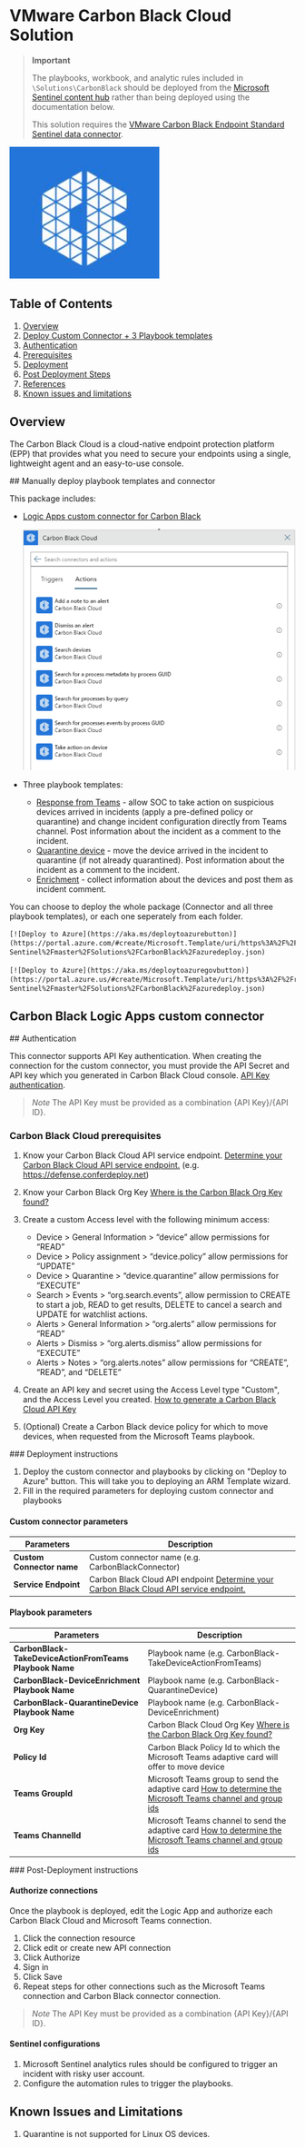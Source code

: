 # VMware Carbon Black Cloud Solution

> **Important**
>
> The playbooks, workbook, and analytic rules included in `\Solutions\CarbonBlack` should be deployed from the [Microsoft Sentinel content hub]('https://docs.microsoft.com/azure/sentinel/sentinel-solutions-deploy#install-or-update-a-solution') rather than being deployed using the documentation below.
>
> This solution requires the [VMware Carbon Black Endpoint Standard Sentinel data connector]('https://docs.microsoft.com/azure/sentinel/data-connectors-reference#vmware-carbon-black-endpoint-standard-preview').
>

![Carbon Black logo](./Data%20Connectors/CarbonBlack.PNG)

## Table of Contents

1. [Overview](#overview)
1. [Deploy Custom Connector + 3 Playbook templates](#deployall)
1. [Authentication](#importantnotes)
1. [Prerequisites](#prerequisites)
1. [Deployment](#deployment)
1. [Post Deployment Steps](#postdeployment)
1. [References](#references)
1. [Known issues and limitations](#limitations)

## Overview

The Carbon Black Cloud is a cloud-native endpoint protection platform (EPP) that provides what you need to secure your endpoints using a single, lightweight agent and an easy-to-use console.

<a name="deployall">
## Manually deploy playbook templates and connector

This package includes:

* [Logic Apps custom connector for Carbon Black](./Data%20Connectors)

  ![custom connector](./Data%20Connectors/CarbonBlackListOfActions.png)

* Three playbook templates:

  * [Response from Teams](./Playbooks/CarbonBlack-TakeDeviceActionFromTeams) - allow SOC to take action on suspicious devices arrived in incidents (apply a pre-defined policy or quarantine) and change incident configuration directly from Teams channel. Post information about the incident as a comment to the incident.
  * [Quarantine device](./Playbooks/CarbonBlack-QuarantineDevice) - move the device arrived in the incident to quarantine (if not already quarantined). Post information about the incident as a comment to the incident.
  * [Enrichment](./Playbooks/CarbonBlack-DeviceEnrichment) - collect information about the devices and post them as incident comment.

You can choose to deploy the whole package (Connector and all three playbook templates), or each one seperately from each folder.

    [![Deploy to Azure](https://aka.ms/deploytoazurebutton)](https://portal.azure.com/#create/Microsoft.Template/uri/https%3A%2F%2Fraw.githubusercontent.com%2FAzure%2FAzure-Sentinel%2Fmaster%2FSolutions%2FCarbonBlack%2Fazuredeploy.json) 

    [![Deploy to Azure](https://aka.ms/deploytoazuregovbutton)](https://portal.azure.us/#create/Microsoft.Template/uri/https%3A%2F%2Fraw.githubusercontent.com%2FAzure%2FAzure-Sentinel%2Fmaster%2FSolutions%2FCarbonBlack%2Fazuredeploy.json)

## Carbon Black Logic Apps custom connector

<a name="authentication">
## Authentication

This connector supports API Key authentication. When creating the connection for the custom connector, you must provide the API Secret and API key which you generated in Carbon Black Cloud console. [API Key authentication](https://developer.carbonblack.com/reference/carbon-black-cloud/authentication/#creating-an-api-key).

> *Note*
> The API Key must be provided as a combination {API Key}/{API ID}.

<a name="prerequisites">

### Carbon Black Cloud prerequisites

1. Know your Carbon Black Cloud API service endpoint. [Determine your Carbon Black Cloud API service endpoint.](https://developer.carbonblack.com/reference/carbon-black-cloud/authentication/#building-your-base-urls) (e.g. https://defense.conferdeploy.net)
2. Know your Carbon Black Org Key [Where is the Carbon Black Org Key found?](https://community.carbonblack.com/t5/Knowledge-Base/Carbon-Black-Cloud-Where-is-the-Org-Key-Found/ta-p/80970)
3. Create a custom Access level with the following minimum access:

   * Device > General Information > “device” allow permissions for “READ”
   * Device > Policy assignment > “device.policy” allow permissions for “UPDATE”
   * Device > Quarantine > “device.quarantine” allow permissions for “EXECUTE”
   * Search > Events > “org.search.events”, allow permission to CREATE to start a job, READ to get results, DELETE to cancel a search and UPDATE for watchlist actions.
   * Alerts > General Information > “org.alerts” allow permissions for “READ”
   * Alerts > Dismiss > “org.alerts.dismiss” allow permissions for “EXECUTE”
   * Alerts > Notes > “org.alerts.notes” allow permissions for “CREATE”, “READ”, and “DELETE”
  
4. Create an API key and secret using the Access Level type "Custom", and the Access Level you created. [How to generate a Carbon Black Cloud API Key](https://developer.carbonblack.com/reference/carbon-black-cloud/authentication/#creating-an-api-key)
5. (Optional) Create a Carbon Black device policy for which to move devices, when requested from the Microsoft Teams playbook.

<a name="deployment">
### Deployment instructions

1. Deploy the custom connector and playbooks by clicking on "Deploy to Azure" button. This will take you to deploying an ARM Template wizard.
2. Fill in the required parameters for deploying custom connector and playbooks

#### Custom connector parameters

| Parameters | Description |
|----------------|--------------|
|**Custom Connector name**| Custom connector name (e.g. CarbonBlackConnector) |
|**Service Endpoint** | Carbon Black Cloud API endpoint [Determine your Carbon Black Cloud API service endpoint.](https://developer.carbonblack.com/reference/carbon-black-cloud/authentication/#building-your-base-urls) |

#### Playbook parameters

| Parameters | Description |
|----------------|--------------|
|**CarbonBlack-TakeDeviceActionFromTeams Playbook Name**| Playbook name (e.g. CarbonBlack-TakeDeviceActionFromTeams) |
|**CarbonBlack-DeviceEnrichment Playbook Name** | Playbook name (e.g. CarbonBlack-QuarantineDevice) |
|**CarbonBlack-QuarantineDevice Playbook Name** | Playbook name (e.g. CarbonBlack-DeviceEnrichment) |
|**Org Key** | Carbon Black Cloud Org Key [Where is the Carbon Black Org Key found?](https://community.carbonblack.com/t5/Knowledge-Base/Carbon-Black-Cloud-Where-is-the-Org-Key-Found/ta-p/80970) |
|**Policy Id** | Carbon Black Policy Id to which the Microsoft Teams adaptive card will offer to move device |
|**Teams GroupId** | Microsoft Teams group to send the adaptive card [How to determine the Microsoft Teams channel and group ids](https://docs.microsoft.com/powershell/module/teams/get-teamchannel?view=teams-ps) |
|**Teams ChannelId** | Microsoft Teams channel to send the adaptive card [How to determine the Microsoft Teams channel and group ids](https://docs.microsoft.com/powershell/module/teams/get-teamchannel?view=teams-ps) |

<a name="postdeployment">
### Post-Deployment instructions

#### Authorize connections

Once the playbook is deployed, edit the Logic App and authorize each Carbon Black Cloud and Microsoft Teams connection.

1. Click the connection resource
2. Click edit or create new API connection
3. Click Authorize
4. Sign in
5. Click Save
6. Repeat steps for other connections such as the Microsoft Teams connection and Carbon Black connector connection.

> *Note*
> The API Key must be provided as a combination {API Key}/{API ID}.

#### Sentinel configurations

1. Microsoft Sentinel analytics rules should be configured to trigger an incident with risky user account.
2. Configure the automation rules to trigger the playbooks.

<a name="limitations">

## Known Issues and Limitations

1. Quarantine is not supported for Linux OS devices.
